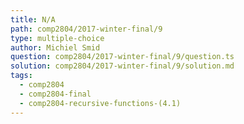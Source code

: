 ```yaml
---
title: N/A
path: comp2804/2017-winter-final/9
type: multiple-choice
author: Michiel Smid
question: comp2804/2017-winter-final/9/question.ts
solution: comp2804/2017-winter-final/9/solution.md
tags:
  - comp2804
  - comp2804-final
  - comp2804-recursive-functions-(4.1)
---
```

